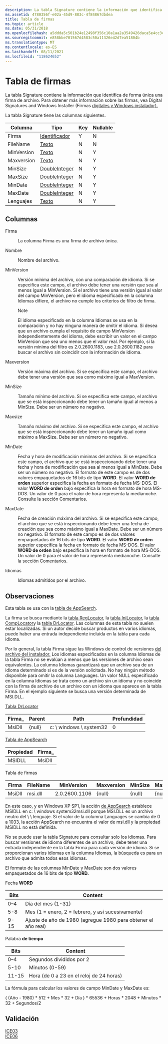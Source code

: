 ```yaml
---
description: La tabla Signature contiene la información que identifica de forma única una firma de archivo. Para obtener más información sobre las firmas, vea Digital Signatures and Windows Installer (Firmas digitales y Windows instalador).
ms.assetid: 4780356f-e02a-45d9-883c-4f84867dbdea
title: Tabla de firmas
ms.topic: article
ms.date: 05/31/2018
ms.openlocfilehash: a5ddda5c501b24e12498f356c10a1aa2a3549426daca5e4cc3c19c1f62ed04cc
ms.sourcegitcommit: e858bbe701567d4583c50a11326e42d7ea51804b
ms.translationtype: MT
ms.contentlocale: es-ES
ms.lasthandoff: 08/11/2021
ms.locfileid: "118624652"
---
```

# <a name="signature-table"></a>Tabla de firmas

La tabla Signature contiene la información que identifica de forma única una firma de archivo. Para obtener más información sobre las firmas, vea Digital Signatures and Windows Installer (Firmas [digitales y Windows instalador).](digital-signatures-and-windows-installer.md)

La tabla Signature tiene las columnas siguientes.



| Columna     | Tipo                               | Key | Nullable |
|------------|------------------------------------|-----|----------|
| Firma  | [Identificador](identifier.md)       | Y   | N        |
| FileName   | [Texto](text.md)                   | N   | N        |
| MinVersion | [Texto](text.md)                   | N   | Y        |
| Maxversion | [Texto](text.md)                   | N   | Y        |
| MinSize    | [DoubleInteger](doubleinteger.md) | N   | Y        |
| MaxSize    | [DoubleInteger](doubleinteger.md) | N   | Y        |
| MinDate    | [DoubleInteger](doubleinteger.md) | N   | Y        |
| MaxDate    | [DoubleInteger](doubleinteger.md) | N   | Y        |
| Lenguajes  | [Texto](text.md)                   | N   | Y        |



 

## <a name="columns"></a>Columnas

<dl> <dt>

<span id="Signature"></span><span id="signature"></span><span id="SIGNATURE"></span>Firma
</dt> <dd>

La columna Firma es una firma de archivo única.

</dd> <dt>

<span id="FileName"></span><span id="filename"></span><span id="FILENAME"></span>Nombre
</dt> <dd>

Nombre del archivo.

</dd> <dt>

<span id="MinVersion"></span><span id="minversion"></span><span id="MINVERSION"></span>MinVersion
</dt> <dd>

Versión mínima del archivo, con una comparación de idioma. Si se especifica este campo, el archivo debe tener una versión que sea al menos igual a MinVersion. Si el archivo tiene una versión igual al valor del campo MinVersion, pero el idioma especificado en la columna Idiomas difiere, el archivo no cumple los criterios de filtro de firma.

> [!Note]  
> El idioma especificado en la columna Idiomas se usa en la comparación y no hay ninguna manera de omitir el idioma. Si desea que un archivo cumpla el requisito de campo MinVersion independientemente del idioma, debe escribir un valor en el campo MinVersion que sea uno menos que el valor real. Por ejemplo, si la versión mínima del filtro es 2.0.2600.1183, use 2.0.2600.1182 para buscar el archivo sin coincidir con la información de idioma.

 

</dd> <dt>

<span id="MaxVersion"></span><span id="maxversion"></span><span id="MAXVERSION"></span>Maxversion
</dt> <dd>

Versión máxima del archivo. Si se especifica este campo, el archivo debe tener una versión que sea como máximo igual a MaxVersion.

</dd> <dt>

<span id="MinSize"></span><span id="minsize"></span><span id="MINSIZE"></span>MinSize
</dt> <dd>

Tamaño mínimo del archivo. Si se especifica este campo, el archivo que se está inspeccionando debe tener un tamaño igual al menos a MinSize. Debe ser un número no negativo.

</dd> <dt>

<span id="MaxSize"></span><span id="maxsize"></span><span id="MAXSIZE"></span>Maxsize
</dt> <dd>

Tamaño máximo del archivo. Si se especifica este campo, el archivo que se está inspeccionando debe tener un tamaño igual como máximo a MaxSize. Debe ser un número no negativo.

</dd> <dt>

<span id="MinDate"></span><span id="mindate"></span><span id="MINDATE"></span>MinDate
</dt> <dd>

Fecha y hora de modificación mínimas del archivo. Si se especifica este campo, el archivo que se está inspeccionando debe tener una fecha y hora de modificación que sea al menos igual a MinDate. Debe ser un número no negativo. El formato de este campo es de dos valores empaquetados de 16 bits de tipo **WORD**. El valor **WORD de orden** superior especifica la fecha en formato de fecha MS-DOS. El valor **WORD de orden** bajo especifica la hora en formato de hora MS-DOS. Un valor de 0 para el valor de hora representa la medianoche. Consulte la sección Comentarios.

</dd> <dt>

<span id="MaxDate"></span><span id="maxdate"></span><span id="MAXDATE"></span>MaxDate
</dt> <dd>

Fecha de creación máxima del archivo. Si se especifica este campo, el archivo que se está inspeccionando debe tener una fecha de creación que sea como máximo igual a MaxDate. Debe ser un número no negativo. El formato de este campo es de dos valores empaquetados de 16 bits de tipo **WORD**. El valor **WORD de orden** superior especifica la fecha en formato de fecha MS-DOS. El valor **WORD de orden** bajo especifica la hora en formato de hora MS-DOS. Un valor de 0 para el valor de hora representa medianoche. Consulte la sección Comentarios.

</dd> <dt>

<span id="Languages"></span><span id="languages"></span><span id="LANGUAGES"></span>Idiomas
</dt> <dd>

Idiomas admitidos por el archivo.

</dd> </dl>

## <a name="remarks"></a>Observaciones

Esta tabla se usa con la [tabla de AppSearch](appsearch-table.md).

La firma se busca mediante la [tabla RegLocator](reglocator-table.md), la [tabla IniLocator](inilocator-table.md), la [tabla CompLocator](complocator-table.md)y la [tabla DrLocator](drlocator-table.md). Las columnas de esta tabla no suelen estar localizadas. Si un autor decide buscar productos en varios idiomas, puede haber una entrada independiente incluida en la tabla para cada idioma.

Por lo general, la tabla Firma sigue las Windows de control de versiones [del archivo del instalador.](file-versioning-rules.md) Los idiomas especificados en la columna Idiomas de la tabla Firma no se evalúan a menos que las versiones de archivo sean equivalentes. La columna Idiomas garantizará que un archivo sea de un idioma determinado si es de la versión solicitada. No hay ningún método disponible para omitir la columna Languages. Un valor NULL especificado en la columna Idiomas se trata como un archivo sin un idioma y no coincide con la firma de archivo de un archivo con un idioma que aparece en la tabla Firma. En el ejemplo siguiente se busca una versión determinada de MSI.DLL.

[Tabla DrLocator](drlocator-table.md)

| Firma\_ | Parent | Path                  | Profundidad |
|-------------|--------|-----------------------|-------|
| MsiDll      | {null} | c: \\ windows \\ system32 | 0     |



 

[Tabla de AppSearch](appsearch-table.md)



| Propiedad | Firma\_ |
|----------|-------------|
| MSIDLL   | MsiDll      |



 

Tabla de firmas



| Firma | FileName | MinVersion    | Maxversion | MinSize | MaxSize | MinDate | MaxDate | Lenguajes |
|-----------|----------|---------------|------------|---------|---------|---------|---------|-----------|
| MsiDll    | msi.dll  | 2.0.2600.1106 | {null}     | {null}  | {null}  | {null}  | {null}  | 0         |



 

En este caso, y en Windows XP SP1, la acción [de AppSearch](appsearch-action.md) establece MSIDLL en c: \\ windows system32msi.dll porque MSI.DLL es un archivo neutro del \\ \\ lenguaje. Si el valor de la columna Languages se cambia de 0 a 1033, la acción AppSearch no encuentra el valor de msi.dll y la propiedad MSIDLL no está definida.

No se puede usar la tabla Signature para consultar solo los idiomas. Para buscar versiones de idioma diferentes de un archivo, debe tener una entrada independiente en la tabla Firma para cada versión de idioma. Si se proporcionan varios idiomas en la columna Idiomas, la búsqueda es para un archivo que admita todos esos idiomas.

El formato de las columnas MinDate y MaxDate son dos valores empaquetados de 16 bits de tipo **WORD.**

Fecha **WORD**



| Bits | Content                                             |
|------|-----------------------------------------------------|
| 0–4  | Día del mes (1-31)                             |
| 5-8  | Mes (1 = enero, 2 = febrero, y así sucesivamente)        |
| 9-15 | Ajuste de año de 1980 (agregue 1980 para obtener el año real) |



 

Palabra **de tiempo**



| Bits  | Content                     |
|-------|-----------------------------|
| 0–4   | Segundos divididos por 2        |
| 5-10  | Minutos (0-59)              |
| 11-15 | Hora (de 0 a 23 en el reloj de 24 horas) |



 

La fórmula para calcular los valores de campo MinDate y MaxDate es:

( (Año - 1980) \* 512 + Mes \* 32 + Día ) \* 65536 + Horas \* 2048 + Minutos \* 32 + Segundos/2

## <a name="validation"></a>Validación

<dl>

[ICE03](ice03.md)  
[ICE06](ice06.md)  
</dl>

 

 




